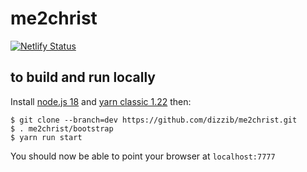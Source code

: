 # me2christ

[![Netlify Status](https://api.netlify.com/api/v1/badges/3c8bc31c-b852-4a98-a3a6-513855a191d9/deploy-status)](https://app.netlify.com/sites/tree-of-life-238738/deploys)

## to build and run locally

Install [node.js 18][nodejs] and [yarn classic 1.22][yarn] then:

    $ git clone --branch=dev https://github.com/dizzib/me2christ.git
    $ . me2christ/bootstrap
    $ yarn run start

You should now be able to point your browser at `localhost:7777`

[nodejs]: https://nodejs.org
[yarn]: https://classic.yarnpkg.com
